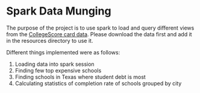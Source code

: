 # Spark Data Munging

The purpose of the project is to use spark to load and query different views from the [CollegeScore card data](https://collegescorecard.ed.gov/data/). Please download the data first and add it in the resources directory to use it.

Different things implemented were as follows:
1. Loading data into spark session
2. Finding few top expensive schools
3. Finding schools in Texas where student debt is most
4. Calculating statistics of completion rate of schools grouped by city
